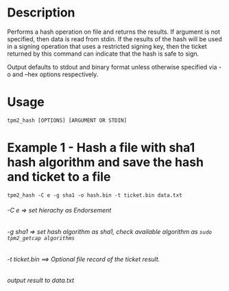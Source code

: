 # Description
Performs a hash operation on file and returns the results.  If argument is not specified, then data is read from stdin.  If the results of the hash will be used in
a signing operation that uses a restricted signing key, then the ticket returned by this command can indicate that the hash is safe to sign.

Output defaults to stdout and binary format unless otherwise specified via -o and –hex options respectively.

# Usage
`tpm2_hash [OPTIONS] [ARGUMENT OR STDIN]`

# Example 1 - Hash a file with sha1 hash algorithm and save the hash and ticket to a file
`tpm2_hash -C e -g sha1 -o hash.bin -t ticket.bin data.txt`
###### -C e => set hierachy as Endorsement
###### -g sha1 => set hash algorithm as sha1, check available algorithm as `sudo tpm2_getcap algorithms`
###### -t ticket.bin ==> Optional file record of the ticket result.
###### output result to data.txt
